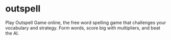 # outspell
Play Outspell Game online, the free word spelling game that challenges your vocabulary and strategy.  Form words, score big with multipliers, and beat the AI.
